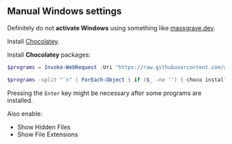 ## Manual Windows settings

Definitely do not **activate Windows** using something like [massgrave.dev](https://massgrave.dev/).

Install [Chocolatey](https://chocolatey.org/install).

Install **Chocolatey** packages:
```powershell
$programs = Invoke-WebRequest -Uri "https://raw.githubusercontent.com/daniel-mizsak/macos-setup/refs/heads/main/choco/programs.txt" | Select-Object -ExpandProperty Content
```
```powershell
$programs -split "`n" | ForEach-Object { if ($_ -ne '') { choco install $_ -y } }
```

Pressing the `Enter` key might be necessary after some programs are installed.

Also enable:
- Show Hidden Files
- Show File Extensions
